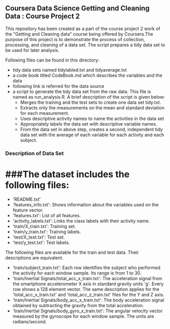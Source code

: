 ## Coursera Data Science Getting and Cleaning Data : Course Project 2
This repository has been created as a part of the course project 2 work of the "Getting and Cleaning data" course being offered by Coursera.The purpose of this project is to demonstrate the process of collection, processing, and cleaning of a data set. The script prepares a tidy data set to be used for later analysis. 

Following files can be found in this directory:
* tidy data sets named tidylabled.txt and tidyaverage.txt
* a code book titled CodeBook.md which describes the variables and the data
* following link is referred for the data source
* a script to generate the tidy data set from the raw data. This file is named as run_analysis.R. A brief description of the script is given below:
	* Merges the training and the test sets to create one data set tidy.txt. 
	* Extracts only the measurements on the mean and standard deviation for each measurement.
	* Uses descriptive activity names to name the activities in the data set
	* Appropriately labels the data set with descriptive variable names. 
	* From the data set in above step, creates a second, independent tidy data set with the average of each variable for each activity and each subject.

### Description of Data Set 
###The dataset includes the following files:
=========================================
- 'README.txt'
- 'features_info.txt': Shows information about the variables used on the feature vector.
- 'features.txt': List of all features.
- 'activity_labels.txt': Links the class labels with their activity name.
- 'train/X_train.txt': Training set.
- 'train/y_train.txt': Training labels.
- 'test/X_test.txt': Test set.
- 'test/y_test.txt': Test labels.

The following files are available for the train and test data. Their descriptions are equivalent. 
- 'train/subject_train.txt': Each row identifies the subject who performed the activity for each window sample. Its range is from 1 to 30. 
- 'train/Inertial Signals/total_acc_x_train.txt': The acceleration signal from the smartphone accelerometer X axis in standard gravity units 'g'. Every row shows a 128 element vector. The same description applies for the 'total_acc_x_train.txt' and 'total_acc_z_train.txt' files for the Y and Z axis. 
- 'train/Inertial Signals/body_acc_x_train.txt': The body acceleration signal obtained by subtracting the gravity from the total acceleration. 
- 'train/Inertial Signals/body_gyro_x_train.txt': The angular velocity vector measured by the gyroscope for each window sample. The units are radians/second. 